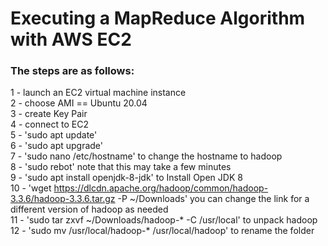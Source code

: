# Executing a MapReduce Algorithm with AWS EC2  
### The steps are as follows:  
1 - launch an EC2 virtual machine instance  
2 - choose AMI == Ubuntu 20.04  
3 - create Key Pair  
4 - connect to EC2  
5 - 'sudo apt update'  
6 - 'sudo apt upgrade'  
7 - 'sudo nano /etc/hostname' to change the hostname to hadoop  
8 - 'sudo rebot' note that this may take a few minutes  
9 - 'sudo apt install openjdk-8-jdk' to Install Open JDK 8  
10 - 'wget https://dlcdn.apache.org/hadoop/common/hadoop-3.3.6/hadoop-3.3.6.tar.gz -P ~/Downloads'  you can change the link for a different version of hadoop as needed  
11 - 'sudo tar zxvf ~/Downloads/hadoop-* -C /usr/local' to unpack hadoop  
12 - 'sudo mv /usr/local/hadoop-* /usr/local/hadoop' to rename the folder  
